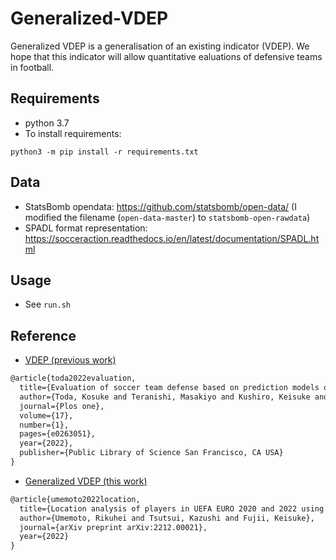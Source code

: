 # Generalized-VDEP
Generalized VDEP is a generalisation of an existing indicator (VDEP).
We hope that this indicator will allow quantitative ealuations of defensive teams in football.

## Requirements

* python 3.7
* To install requirements:

```shell
python3 -m pip install -r requirements.txt
```
## Data
* StatsBomb opendata: https://github.com/statsbomb/open-data/ (I modified the filename (``open-data-master``) to ``statsbomb-open-rawdata``)
* SPADL format representation: https://socceraction.readthedocs.io/en/latest/documentation/SPADL.html

## Usage

* See `run.sh` 

## Reference
* [VDEP (previous work)](https://journals.plos.org/plosone/article?id=10.1371/journal.pone.0263051)
```tex
@article{toda2022evaluation,
  title={Evaluation of soccer team defense based on prediction models of ball recovery and being attacked: A pilot study},
  author={Toda, Kosuke and Teranishi, Masakiyo and Kushiro, Keisuke and Fujii, Keisuke},
  journal={Plos one},
  volume={17},
  number={1},
  pages={e0263051},
  year={2022},
  publisher={Public Library of Science San Francisco, CA USA}
}
```

* [Generalized VDEP (this work)](https://arxiv.org/abs/2212.00021)
```tex
@article{umemoto2022location,
  title={Location analysis of players in UEFA EURO 2020 and 2022 using generalized valuation of defense by estimating probabilities},
  author={Umemoto, Rikuhei and Tsutsui, Kazushi and Fujii, Keisuke},
  journal={arXiv preprint arXiv:2212.00021},
  year={2022}
}
``` 
